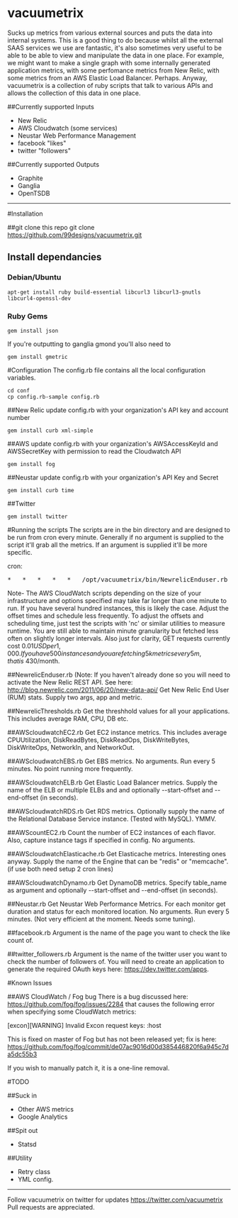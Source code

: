 vacuumetrix
===========

Sucks up metrics from various external sources and puts the data into internal systems. 
This is a good thing to do because whilst all the external SAAS services we use are fantastic, it's also sometimes very useful to be able to be able to view and manipulate the data in one place.  For example, we might want to make a single graph with some internally generated application metrics, with some perfomance metrics from New Relic, with some metrics from an AWS Elastic Load Balancer.  Perhaps.  Anyway, vacuumetrix is a collection of ruby scripts that talk to various APIs and allows the collection of this data in one place.  


##Currently supported Inputs

* New Relic
* AWS Cloudwatch (some services)
* Neustar Web Performance Management
* facebook "likes"
* twitter "followers"

##Currently supported Outputs

* Graphite
* Ganglia
* OpenTSDB

------------
#Installation

##git clone this repo
    git clone https://github.com/99designs/vacuumetrix.git 	

## Install dependancies
### Debian/Ubuntu

    apt-get install ruby build-essential libcurl3 libcurl3-gnutls libcurl4-openssl-dev

### Ruby Gems

    gem install json 

If you're outputting to ganglia gmond you'll also need to
    
    gem install gmetric

#Configuration
The config.rb file contains all the local configuration variables.

    cd conf 
    cp config.rb-sample config.rb

##New Relic
 update config.rb with your organization's API key and account number

    gem install curb xml-simple

##AWS
 update config.rb with your organization's AWSAccessKeyId and AWSSecretKey with permission to read the Cloudwatch API

    gem install fog

##Neustar
  update config.rb with your organization's API Key and Secret

    gem install curb time

##Twitter

    gem install twitter


#Running the scripts
The scripts are in the bin directory and are designed to be run from cron every minute.
Generally if no argument is supplied to the script it'll grab all the metrics.  If an argument is supplied it'll be more specific.

cron:
<pre>
*	*	*	*	*	/opt/vacuumetrix/bin/NewrelicEnduser.rb 123 metricyouwant
</pre>

Note-
The AWS CloudWatch scripts depending on the size of your infrastructure and options specified may take far longer than one minute to run.  If you have several hundred instances, this is likely the case.  Adjust the offset times and schedule less frequently.  To adjust the offsets and scheduling time, just test the scripts with 'nc' or similar utilities to measure runtime.  You are still able to maintain minute granularity but fetched less often on slightly longer intervals.  Also just for clarity, GET requests currently cost $0.01USD per 1,000.  If you have 500 instances and you are fetching 5k metrics every 5m, that is ~$430/month.

##NewrelicEnduser.rb
(Note:  If you haven't already done so you will need to activate the New Relic REST API.  See here: http://blog.newrelic.com/2011/06/20/new-data-api/
Get New Relic End User (RUM) stats.  Supply two args, app and metric.  

##NewrelicThresholds.rb
Get the threshhold values for all your applications.  This includes average RAM, CPU, DB etc.

##AWScloudwatchEC2.rb
Get EC2 instance metrics.  This includes average CPUUtilization, DiskReadBytes, DiskReadOps, DiskWriteBytes, DiskWriteOps, NetworkIn, and NetworkOut.

##AWScloudwatchEBS.rb
Get EBS metrics.  No arguments.  Run every 5 minutes. No point running more frequently.

##AWScloudwatchELB.rb
Get Elastic Load Balancer metrics.  Supply the name of the ELB or multiple ELBs and and optionally --start-offset and --end-offset (in seconds).

##AWScloudwatchRDS.rb
Get RDS metrics.  Optionally supply the name of the Relational Database Service instance. (Tested with MySQL).  YMMV.

##AWScountEC2.rb
Count the number of EC2 instances of each flavor.  Also, capture instance tags if specified in config.  No arguments.

##AWScloudwatchElasticache.rb
Get Elasticache metrics.  Interesting ones anyway. Supply the name of the Engine that can be "redis" or "memcache". (if use both need setup 2 cron lines)

##AWScloudwatchDynamo.rb
Get DynamoDB metrics. Specify table_name as argument and optionally --start-offset and --end-offset (in seconds). 

##Neustar.rb
Get Neustar Web Performance Metrics.  For each monitor get duration and status for each monitored location.  No arguments.  Run every 5 minutes.  (Not very efficient at the moment.  Needs some tuning).

##facebook.rb
Argument is the name of the page you want to check the like count of. 

##twitter_followers.rb
Argument is the name of the twitter user you want to check the number of followers of.  You will need to create an application to generate the required OAuth keys here: https://dev.twitter.com/apps.

#Known Issues

##AWS CloudWatch / Fog bug
There is a bug discussed here: https://github.com/fog/fog/issues/2284 that causes the following error when specifying some CloudWatch metrics:

[excon][WARNING] Invalid Excon request keys: :host

This is fixed on master of Fog but has not been released yet; fix is here: https://github.com/fog/fog/commit/de07ac9016d00d385446820f6a945c7da5dc55b3

If you wish to manually patch it, it is a one-line removal.

#TODO

##Suck in

* Other AWS metrics 
* Google Analytics

##Spit out 

* Statsd

##Utility

* Retry class
* YML config.

------------
Follow vacuumetrix on twitter for updates https://twitter.com/vacuumetrix
Pull requests are appreciated.

